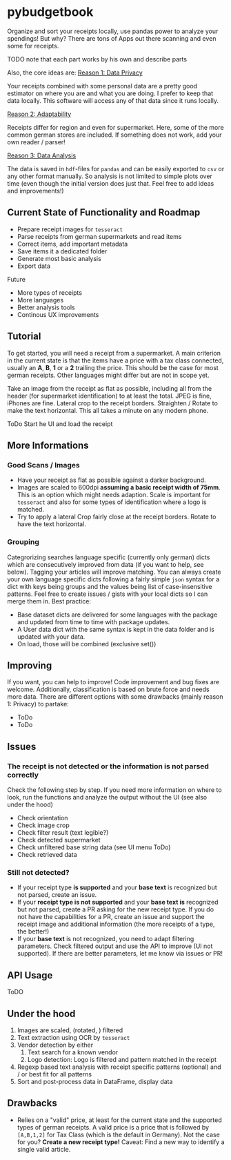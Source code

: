 # pybudgetbook

Organize and sort your receipts locally, use pandas power to analyze your
spendings!
But why? There are tons of Apps out there scanning and even some for receipts.


TODO note that each part works by his own and describe parts

Also, the core ideas are:
<u>Reason 1: Data Privacy</u>

Your receipts combined with some personal data are a pretty good estimator on
where you are and what you are doing. I prefer to keep that data locally. This
software will access any of that data since it runs locally.

<u>Reason 2: Adaptability</u>

Receipts differ for region and even for supermarket. Here, some of the more
common german stores are included. If something does not work, add your own
reader / parser!

<u>Reason 3: Data Analysis</u>

The data is saved in `hdf`-files for `pandas` and can be easily exported to
`csv` or any other format manually. So analysis is not limited to simple plots
over time (even though the initial version does just that. Feel free to add
ideas and improvements!)

## Current State of Functionality and Roadmap

- Prepare receipt images for `tesseract`
- Parse receipts from german supermarkets and read items
- Correct items, add important metadata
- Save items it a dedicated folder
- Generate most basic analysis
- Export data

Future

- More types of receipts
- More languages
- Better analysis tools
- Continous UX improvements


## Tutorial
To get started, you will need a receipt from a supermarket. A main criterion in
the current state is that the items have a price with a tax class connected,
usually an **A**, **B**, **1** or a **2** trailing the price. This should be the
case for most german receipts. Other languages might differ but are not in
scope yet.

Take an image from the receipt as flat as possible, including all from the
header (for supermarket identification) to at least the total. JPEG is fine,
iPhones are fine. Lateral crop to the receipt borders. Straighten / Rotate to
make the text horizontal. This all takes a minute on any modern phone.

ToDo Start he UI and load the receipt

## More Informations
### Good Scans / Images
- Have your receipt as flat as possible against a darker background.
- Images are scaled to 600dpi **assuming a basic receipt width of 75mm**. This
  is an option which might needs adaption. Scale is important for `tesseract`
  and also for some types of identification where a logo is matched.
- Try to apply a lateral Crop fairly close at the receipt borders. Rotate to
  have the text horizontal.

### Grouping
Categrorizing searches language specific (currently only german) dicts which
are consecutively improved from data (if you want to help, see below). Tagging
your articles will improve matching. You can always create your own language
specific dicts following a fairly simple `json` syntax for a dict with keys
being groups and the values being list of case-insensitive patterns. Feel free
to create issues / gists with your local dicts so I can merge them in.
Best practice:
- Base dataset dicts are delivered for some languages with the package and
  updated from time to time with package updates.
- A User data dict with the same syntax is kept in the data folder and is
  updated with your data.
- On load, those will be combined (exclusive set())

## Improving
If you want, you can help to improve! Code improvement and bug fixes are
welcome. Additionally, classification is based on brute force and needs more
data. There are different options with some drawbacks (mainly reason 1: Privacy)
to partake:
- ToDo
- ToDo

## Issues
### The receipt is not detected or the information is not parsed correctly
Check the following step by step. If you need more information on where to look,
run the functions and analyze the output without the UI (see also under the
hood)
- Check orientation
- Check image crop
- Check filter result (text legible?)
- Check detected supermarket
- Check unfiltered base string data (see UI menu ToDo)
- Check retrieved data

### Still not detected?
- If your receipt type **is supported** and your **base text** is recognized
  but not parsed, create an issue.
- If your **receipt type is not supported** and your **base text is**
  recognized but not parsed, create a PR asking for the new receipt type. If
  you do not have the capabilities for a PR, create an issue and support the
  receipt image and additional information (the more receipts of a type,
  the better!)
- If your **base text** is not recognized, you need to adapt filtering
  parameters. Check filtered output and use the API to improve (UI
  not supported). If there are better parameters, let me know via issues or PR!

## API Usage
ToDO

## Under the hood
1. Images are scaled, (rotated, ) filtered
2. Text extraction using OCR by `tesseract`
3. Vendor detection by either
   1. Text search for a known vendor
   2. Logo detection: Logo is filtered and pattern matched in the receipt
4. Regexp based text analysis with receipt specific patterns (optional) and /
   or best fit for all patterns
5. Sort and post-process data in DataFrame, display data

## Drawbacks
- Relies on a "valid" price, at least for the current state and the supported
  types of german receipts. A valid price is a price that is followed by
  `[A,B,1,2]` for Tax Class (which is the default in Germany). Not the case for
  you? **Create a new receipt type!** Caveat: Find a new way to identify a
  single valid article.
